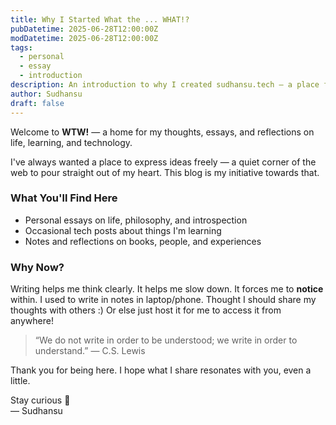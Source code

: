 ```yaml
---
title: Why I Started What the ... WHAT!?
pubDatetime: 2025-06-28T12:00:00Z
modDatetime: 2025-06-28T12:00:00Z
tags: 
  - personal
  - essay
  - introduction
description: An introduction to why I created sudhansu.tech — a place for essays, blogs, and ideas worth sharing.
author: Sudhansu
draft: false
---
```

Welcome to **WTW!** — a home for my thoughts, essays, and reflections on life, learning, and technology.

I've always wanted a place to express ideas freely — a quiet corner of the web to pour straight out of my heart. This blog is my initiative towards that.

### What You'll Find Here

- Personal essays on life, philosophy, and introspection
- Occasional tech posts about things I'm learning
- Notes and reflections on books, people, and experiences

### Why Now?

Writing helps me think clearly. It helps me slow down. It forces me to **notice** within. I used to
write in notes in laptop/phone. Thought I should share my thoughts with others :) Or else just host 
it for me to access it from anywhere!

> “We do not write in order to be understood; we write in order to understand.” — C.S. Lewis

Thank you for being here. I hope what I share resonates with you, even a little.

Stay curious 🌱  
— Sudhansu
